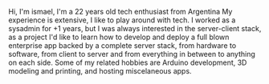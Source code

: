 Hi, I'm ismael, I'm a 22 years old tech enthusiast from Argentina
My experience is extensive, I like to play around with tech. I worked as a sysadmin for +1 years, but I was always interested in the server-client stack, as a project I'd like to learn how to develop and deploy a full blown enterprise app backed by a complete server stack, from hardware to software, from client to server and from everything in between to anything on each side.
Some of my related hobbies are Arduino development, 3D modeling and printing, and hosting miscelaneous apps.
